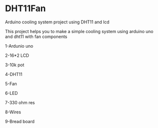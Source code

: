 # DHT11Fan
Arduino cooling system project using DHT11 and lcd 

This project helps you to make a simple cooling system using arduino uno and dht11 with fan 
components

1-Ardunio uno

2-16*2 LCD

3-10k pot

4-DHT11

5-Fan

6-LED

7-330 ohm res

8-Wires

9-Bread board
